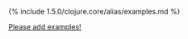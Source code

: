 {% include 1.5.0/clojure.core/alias/examples.md %}

[Please add examples!](https://github.com/arrdem/grimoire/edit/master/_includes/1.6.0/clojure.core/alias/examples.md)
